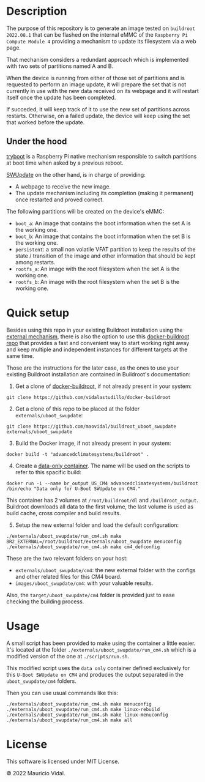 # Description

The purpose of this repository is to generate an image tested on `buildroot 2022.08.1` that can be flashed on the internal eMMC of the `Raspberry Pi Compute Module 4` providing a mechanism to update its filesystem via a web page.

That mechanism considers a redundant approach which is implemented with two sets of partitions named A and B.

When the device is running from either of those set of partitions and is requested to perform an image update, it will prepare the set that is not currently in use with the new data received on its webpage and it will restart itself once the update has been completed.

If succeded, it will keep track of it to use the new set of partitions across restarts. Otherwise, on a failed update, the device will keep using the set that worked before the update.

## Under the hood

[tryboot][tryboot] is a Raspberry Pi native mechanism responsible to switch partitions at boot time when asked by a previous reboot.

[SWUpdate][swupdate] on the other hand, is in charge of providing:
- A webpage to receive the new image.
- The update mechanism including its completion (making it permanent) once restarted and proved correct.

The following partitions will be created on the device's eMMC:

- `boot_a`: An image that contains the boot information when the set A is the working one.
- `boot_b`: An image that contains the boot information when the set B is the working one.
- `persistent`: a small non volatile VFAT partition to keep the results of the state / transition of the image and other information that should be kept among restarts.
- `rootfs_a`: An image with the root filesystem when the set A is the working one.
- `rootfs_b`: An image with the root filesystem when the set B is the working one.


# Quick setup

Besides using this repo in your existing Buildroot installation using the [external mechanism][br2_external], there is also the option to use this [docker-buildroot repo][docker_buildroot] that provides a fast and convenient way to start working right away and keep multiple and independent instances for different targets at the same time.

Those are the instructions for the later case, as the ones to use your existing Buildroot installation are contained in Buildroot's documentation:

1. Get a clone of [docker-buildroot][docker_buildroot], if not already present in your system:

``` shell
git clone https://github.com/vidalastudillo/docker-buildroot
```

2. Get a clone of this repo to be placed at the folder `externals/uboot_swupdate`:

``` shell
git clone https://github.com/maovidal/buildroot_uboot_swupdate externals/uboot_swupdate
```

3. Build the Docker image, if not already present in your system:

``` shell
docker build -t "advancedclimatesystems/buildroot" .
```

4. Create a [data-only container][data-only]. The name will be used on the scripts to refer to this spacific build:

``` shell
docker run -i --name br_output_US_CM4 advancedclimatesystems/buildroot /bin/echo "Data only for U-Boot SWUpdate on CM4."
```

This container has 2 volumes at `/root/buildroot/dl` and `/buildroot_output`.
Buildroot downloads all data to the first volume, the last volume is used as build cache, cross compiler and build results.

5. Setup the new external folder and load the default configuration:

``` shell
./externals/uboot_swupdate/run_cm4.sh make BR2_EXTERNAL=/root/buildroot/externals/uboot_swupdate menuconfig
./externals/uboot_swupdate/run_cm4.sh make cm4_defconfig
```

These are the two relevant folders on your host:

- `externals/uboot_swupdate/cm4`: the new external folder with the configs and other related files for this CM4 board.
- `images/uboot_swupdate/cm4`: with your valuable results.

Also, the `target/uboot_swupdate/cm4` folder is provided just to ease checking the building process.


# Usage

A small script has been provided to make using the container a little easier.
It's located at the folder `./externals/uboot_swupdate/run_cm4.sh` which is a modified version of the one at `./scripts/run.sh`.

This modified script uses the `data only` container defined exclusively for this `U-Boot SWUpdate on CM4` and produces the output separated in the `uboot_swupdate/cm4` folders.

Then you can use usual commands like this:

``` shell
./externals/uboot_swupdate/run_cm4.sh make menuconfig
./externals/uboot_swupdate/run_cm4.sh make linux-rebuild
./externals/uboot_swupdate/run_cm4.sh make linux-menuconfig
./externals/uboot_swupdate/run_cm4.sh make all
```


# License

This software is licensed under MIT License.

&copy; 2022 Mauricio Vidal.

[docker_buildroot]:https://github.com/vidalastudillo/docker-buildroot
[original_docker_buildroot_repo]:https://github.com/AdvancedClimateSystems/docker-buildroot
[buildroot]:http://buildroot.uclibc.org/
[data-only]:https://docs.docker.com/userguide/dockervolumes/
[br2_external]:http://buildroot.uclibc.org/downloads/manual/manual.html#outside-br-custom
[tryboot]:https://www.raspberrypi.com/documentation/computers/raspberry-pi.html#fail-safe-os-updates-tryboot
[uboot]:https://u-boot.readthedocs.io/en/latest/
[swupdate]:https://sbabic.github.io/swupdate/swupdate.html

